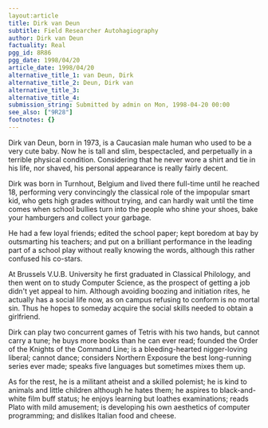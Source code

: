 ```yaml
---
layout:article
title: Dirk van Deun
subtitle: Field Researcher Autohagiography
author: Dirk van Deun
factuality: Real
pgg_id: 8R86
pgg_date: 1998/04/20
article_date: 1998/04/20
alternative_title_1: van Deun, Dirk
alternative_title_2: Deun, Dirk van
alternative_title_3: 
alternative_title_4: 
submission_string: Submitted by admin on Mon, 1998-04-20 00:00
see_also: ["9R28"]
footnotes: {}
---
```

<div>
<p>Dirk van Deun, born in 1973, is a Caucasian male human who used to be a very cute baby. Now he is tall and slim, bespectacled, and perpetually in a terrible physical condition. Considering that he never wore a shirt and tie in his life, nor shaved, his personal appearance is really fairly decent.</p>
<p>Dirk was born in Turnhout, Belgium and lived there full-time until he reached 18, performing very convincingly the classical role of the impopular smart kid, who gets high grades without trying, and can hardly wait until the time comes when school bullies turn into the people who shine your shoes, bake your hamburgers and collect your garbage.</p>
<p>He had a few loyal friends; edited the school paper; kept boredom at bay by outsmarting his teachers; and put on a brilliant performance in the leading part of a school play without really knowing the words, although this rather confused his co-stars.</p>
<p>At Brussels V.U.B. University he first graduated in Classical Philology, and then went on to study Computer Science, as the prospect of getting a job didn't yet appeal to him. Although avoiding boozing and initiation rites, he actually has a social life now, as on campus refusing to conform is no mortal sin. Thus he hopes to someday acquire the social skills needed to obtain a girlfriend.</p>
<p>Dirk can play two concurrent games of Tetris with his two hands, but cannot carry a tune; he buys more books than he can ever read; founded the Order of the Knights of the Command Line; is a bleeding-hearted nigger-loving liberal; cannot dance; considers Northern Exposure the best long-running series ever made; speaks five languages but sometimes mixes them up.</p>
<p>As for the rest, he is a militant atheist and a skilled polemist; he is kind to animals and little children although he hates them; he aspires to black-and-white film buff status; he enjoys learning but loathes examinations; reads Plato with mild amusement; is developing his own aesthetics of computer programming; and dislikes Italian food and cheese.</p>
</div>
